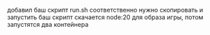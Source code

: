 добавил баш скрипт run.sh
соответственно нужно скопировать и запустить баш скрипт
скачается node:20 для образа игры, потом запустятся два контейнера 
